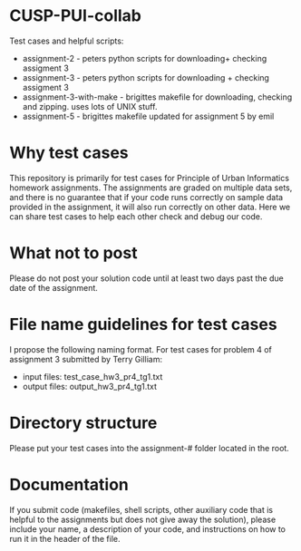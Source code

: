CUSP-PUI-collab
===============

Test cases and helpful scripts:

* assignment-2           - peters python scripts for downloading+ checking assigment 3
* assignment-3           - peters python scripts for downloading + checking assigment 3
* assignment-3-with-make - brigittes makefile for downloading, checking and zipping. uses lots of UNIX stuff.
* assignment-5           - brigittes makefile updated for assignment 5 by emil

# Why test cases
This repository is primarily for test cases for Principle of Urban Informatics homework assignments.
The assignments are graded on multiple data sets, and there is no guarantee that if your code runs correctly
on sample data provided in the assignment, it will also run correctly on other data. Here we can share
test cases to help each other check and debug our code.

# What not to post
Please do not post your solution code until at least two days past the due date of the assignment.

# File name guidelines for test cases
I propose the following naming format. For test cases for problem 4 of assignment 3 submitted by Terry Gilliam:
- input files: test_case_hw3_pr4_tg1.txt
- output files: output_hw3_pr4_tg1.txt

# Directory structure
Please put your test cases into the assignment-# folder located in the root.

# Documentation
If you submit code (makefiles, shell scripts, other auxiliary code that is helpful to the assignments but does not give away the solution),
please include your name, a description of your code, and instructions on how to run it in the header of the file.
